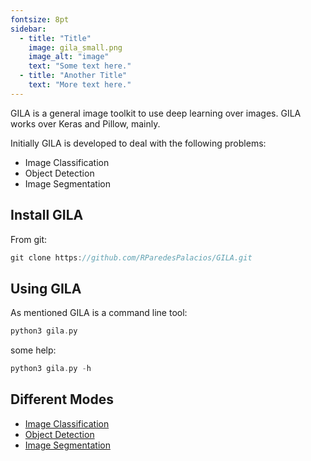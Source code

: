```yaml
---
fontsize: 8pt
sidebar:
  - title: "Title"
    image: gila_small.png
    image_alt: "image"
    text: "Some text here."
  - title: "Another Title"
    text: "More text here."
---
```


GILA is a general image toolkit to use deep learning over images. GILA works over Keras and Pillow, mainly.

Initially GILA is developed to deal with the following problems:

* Image Classification 
* Object Detection 
* Image Segmentation

## Install GILA

From git:

~~~C
git clone https://github.com/RParedesPalacios/GILA.git
~~~
## Using GILA

As mentioned GILA is a command line tool:

~~~C
python3 gila.py
~~~

some help:

~~~C
python3 gila.py -h
~~~


## Different Modes

* [Image Classification](class.md)
* [Object Detection](detect.md)
* [Image Segmentation](segment.md)
